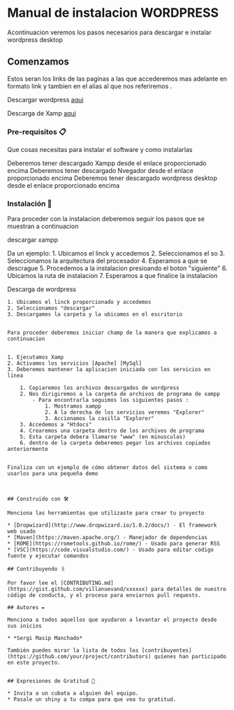 # Manual de instalacion WORDPRESS

Acontinuacion veremos los pasos necesarios para descargar e instalar wordpress desktop

## Comenzamos

Estos seran los links de las paginas a las que accederemos mas adelante en formato link y tambien en el alias al que nos referiremos .

Descargar wordpress [aqui](https://wordpress.org/)

Descarga de Xamp [aqui](https://www.apachefriends.org/es/download.html)

### Pre-requisitos 📋

Que cosas necesitas para instalar el software y como instalarlas


Deberemos tener descargado Xampp desde el enlace proporcionado encima
Deberemos tener descargado Nvegador desde el enlace proporcionado encima
Deberemos tener descargado wordpress desktop desde el enlace proporcionado encima



### Instalación 🔧

Para proceder con la instalacion deberemos seguir los pasos que se muestran a continuacion

descargar xampp


Da un ejemplo:
    1. Ubicamos el linck y accedemos 
    2. Seleccionamos el so
    3. Seleccionamos la arquitectura del procesador
    4. Esperamos a que se descrague 
    5. Procedemos a la instalacion presioando el boton "siguiente"
    6. Ubicamos la ruta de instalacion 
    7. Esperamos a que finalice la instalacion

Descarga de wordpress


    1. Ubicamos el linck proporcionado y accedemos
    2. Seleccionamos "descargar"
    3. Descargamos la carpeta y la ubicamos en el escritorio


    Para proceder deberemos iniciar champ de la manera que explicamos a continuacion


    1. Ejecutamos Xamp 
    2. Activamos los servicios [Apache] [MySql]
    3. Deberemos mantener la aplicacion iniciada con los servicios en linea


```
    1. Copiaremos los archivos descargados de wordpress
    2. Nos dirigiremos a la carpeta de archivos de programa de xampp
        - Para encontrarla seguimos los siguientes pasos :
            1. Mostramos xampp
            2. A la derecha de los servicios veremos "Explorer"
            3. Accionamos la casilla "Explorer"
    3. Accedemos a "Htdocs"
    4. Crearemos una carpeta dentro de los archivos de programa 
    5. Esta carpeta debera llamarse "www" (en minusculas)
    6. dentro de la carpeta deberemos pegar los archivos copiados anteriormente


Finaliza con un ejemplo de cómo obtener datos del sistema o como usarlos para una pequeña demo



## Construido con 🛠️

Menciona las herramientas que utilizaste para crear tu proyecto

* [Dropwizard](http://www.dropwizard.io/1.0.2/docs/) - El framework web usado
* [Maven](https://maven.apache.org/) - Manejador de dependencias
* [ROME](https://rometools.github.io/rome/) - Usado para generar RSS
* [VSC](https://code.visualstudio.com/) - Usado para editar código fuente y ejecutar comandos

## Contribuyendo 🖇️

Por favor lee el [CONTRIBUTING.md](https://gist.github.com/villanuevand/xxxxxx) para detalles de nuestro código de conducta, y el proceso para enviarnos pull requests.

## Autores ✒️

Menciona a todos aquellos que ayudaron a levantar el proyecto desde sus inicios

* *Sergi Masip Manchado*

También puedes mirar la lista de todos los [contribuyentes](https://github.com/your/project/contributors) quíenes han participado en este proyecto. 


## Expresiones de Gratitud 🎁

* Invita a un cubata a alguien del equipo.
* Pasale un shiny a tu compa para que vea tu gratitud.
